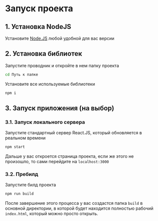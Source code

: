 # Запуск проекта

## 1. Установка NodeJS

Установите [Node.JS](https://nodejs.org/en) любой удобной для вас версии

## 2. Установка библиотек

Запустите проводник и откройте в нем папку проекта

```bash
cd Путь к папке
```

Установите все используемые библиотеки

```bash
npm i
```

## 3. Запуск приложения (на выбор)

### 3.1. Запуск локального сервера

Запустите стандартный сервер React.JS, который обновляется в реальном времени

```bash
npm start
```

Дальше у вас откроется страница проекта, если же этого не произошло, то сами перейдите на `localhost:3000`

### 3.2. Пребилд

Запустите билд проекта

```bash
npm run build
```

После завершение этого процесса у вас создастся папка `build` в основной директории, в которой будет находится полностью рабочий `index.html`, который можно просто открыть.
